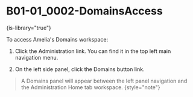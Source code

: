 # B01-01_0002-DomainsAccess

{is-library="true"}

<snippet id="B01-01_0002-DomainsAccess_snippet">



To access Amelia's Domains workspace:

1. Click the Administration link. You can find it in the top left main navigation menu.

2. On the left side panel, click the Domains button link.

  > A Domains panel will appear between the left panel navigation and the Administration Home tab workspace. {style="note"}


</snippet>